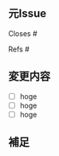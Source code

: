 ## 元Issue
<!-- このPull Requestがマージされたときに閉じるIssue番号 -->
Closes #
<!-- Issueを閉じたくないときはこっち -->
Refs #

## 変更内容
<!-- このPull Requestでコードをどのように変更するか/変更したかを列挙する -->
- [ ] hoge
- [ ] hoge
- [ ] hoge

## 補足
<!-- レビューをする際に見てほしい点、ローカル環境で試す際の注意点、など -->

